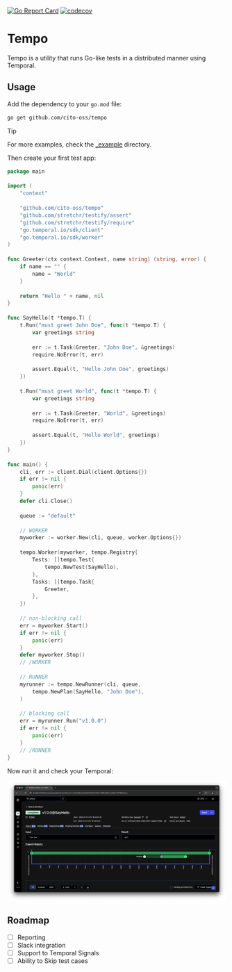 [![Go Report Card](https://goreportcard.com/badge/github.com/cito-oss/tempo)](https://goreportcard.com/report/github.com/cito-oss/tempo)
[![codecov](https://codecov.io/github/cito-oss/tempo/graph/badge.svg?token=BS3ZUEQD8U)](https://codecov.io/github/cito-oss/tempo)

# Tempo

Tempo is a utility that runs Go-like tests in a distributed manner using Temporal.

## Usage

Add the dependency to your `go.mod` file:

```bash
go get github.com/cito-oss/tempo
```

> [!TIP]
> For more examples, check the [_example](/_example) directory.

Then create your first test app:

```go
package main

import (
	"context"

	"github.com/cito-oss/tempo"
	"github.com/stretchr/testify/assert"
	"github.com/stretchr/testify/require"
	"go.temporal.io/sdk/client"
	"go.temporal.io/sdk/worker"
)

func Greeter(ctx context.Context, name string) (string, error) {
	if name == "" {
		name = "World"
	}

	return "Hello " + name, nil
}

func SayHello(t *tempo.T) {
	t.Run("must greet John Doe", func(t *tempo.T) {
		var greetings string

		err := t.Task(Greeter, "John Doe", &greetings)
		require.NoError(t, err)

		assert.Equal(t, "Hello John Doe", greetings)
	})

	t.Run("must greet World", func(t *tempo.T) {
		var greetings string

		err := t.Task(Greeter, "World", &greetings)
		require.NoError(t, err)

		assert.Equal(t, "Hello World", greetings)
	})
}

func main() {
	cli, err := client.Dial(client.Options{})
	if err != nil {
		panic(err)
	}
	defer cli.Close()

	queue := "default"

	// WORKER
	myworker := worker.New(cli, queue, worker.Options{})

	tempo.Worker(myworker, tempo.Registry{
		Tests: []tempo.Test{
			tempo.NewTest(SayHello),
		},
		Tasks: []tempo.Task{
			Greeter,
		},
	})

	// non-blocking call
	err = myworker.Start()
	if err != nil {
		panic(err)
	}
	defer myworker.Stop()
	// /WORKER

	// RUNNER
	myrunner := tempo.NewRunner(cli, queue,
		tempo.NewPlan(SayHello, "John Doe"),
	)

	// blocking call
	err = myrunner.Run("v1.0.0")
	if err != nil {
		panic(err)
	}
	// /RUNNER
}
```

Now run it and check your Temporal:

![Temporal Screenshot](screenshot.png)

## Roadmap

- [ ] Reporting
- [ ] Slack integration
- [ ] Support to Temporal Signals
- [ ] Ability to Skip test cases
